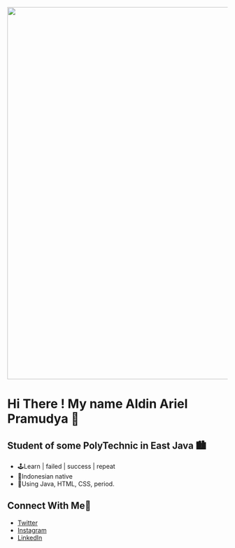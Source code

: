 <p align = "center">
  <img
       width = "850"
       src = "https://i.pinimg.com/originals/be/67/c3/be67c3b1bf4ed45d9efb7c152e38bfbc.jpg"
       >
</p>

# Hi There ! My name Aldin Ariel Pramudya 👋

## Student of some PolyTechnic in East Java 🏙
- 🕹Learn | failed | success | repeat
- 🌱Indonesian native
- 🔭Using Java, HTML, CSS, period.

## Connect With Me📲
- [Twitter](https://twitter.com/aldinpramudya)
- [Instagram](https://instagram.com/aldin.pramudya)
- [LinkedIn](https://www.linkedin.com/in/aldin-ariel-pramudya-832037238/)
